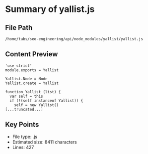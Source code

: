 # Summary of yallist.js
  
## File Path
`/home/tabs/seo-engineering/api/node_modules/yallist/yallist.js`

## Content Preview
```
'use strict'
module.exports = Yallist

Yallist.Node = Node
Yallist.create = Yallist

function Yallist (list) {
  var self = this
  if (!(self instanceof Yallist)) {
    self = new Yallist()
[...truncated...]
```

## Key Points
- File type: .js
- Estimated size: 8411 characters
- Lines: 427
